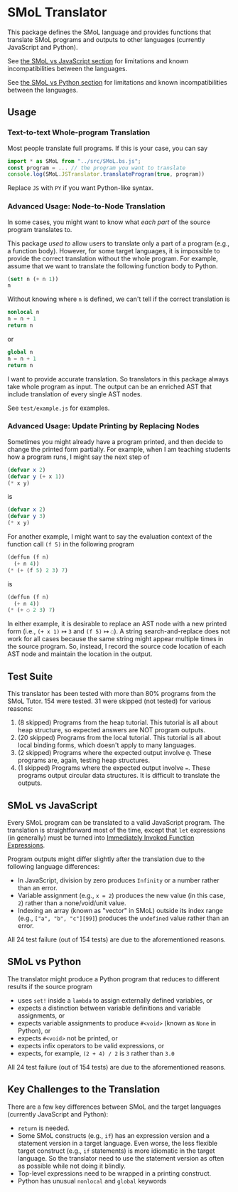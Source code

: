 # SMoL Translator

This package defines the SMoL language and provides functions that
translate SMoL programs and outputs to other languages (currently JavaScript and Python).

See [the SMoL vs JavaScript
section](#smol-vs-javascript) for limitations and known
incompatibilities between the languages.

See [the SMoL vs Python
section](#smol-vs-python) for limitations and known incompatibilities
between the languages.

## Usage

### Text-to-text Whole-program Translation

Most people translate full programs. If this is your case, you can say

```javascript
import * as SMoL from "../src/SMoL.bs.js";
const program = ... // the program you want to translate
console.log(SMoL.JSTranslator.translateProgram(true, program))
```

Replace `JS` with `PY` if you want Python-like syntax.

### Advanced Usage: Node-to-Node Translation

In some cases, you might want to know what _each part_ of the source program translates to.

This package _used to_ allow users to translate only a part of a program (e.g., a function body). However, for some target languages, it is impossible to provide the correct translation without the whole program. For
example, assume that we want to translate the following function body to Python.

```scheme
(set! n (+ n 1))
n
```

Without knowing where `n` is defined, we can't tell if the correct translation is

```python
nonlocal n
n = n + 1
return n
```

or

```python
global n
n = n + 1
return n
```

I want to provide accurate translation. So translators in this package always take whole program as input. The output can be an enriched AST that include translation of every single AST nodes.

See `test/example.js` for examples.

### Advanced Usage: Update Printing by Replacing Nodes

Sometimes you might already have a program printed, and then decide to change the printed form partially. For example, when I am teaching students how a program runs, I might say the next step of

```lisp
(defvar x 2)
(defvar y (+ x 1))
(* x y)
```

is

```lisp
(defvar x 2)
(defvar y 3)
(* x y)
```

For another example, I might want to say the evaluation context of the function call `(f 5)` in the following program

```lisp
(deffun (f n)
  (+ n 4))
(* (+ (f 5) 2 3) 7)
```

is

```lisp
(deffun (f n)
  (+ n 4))
(* (+ ◌ 2 3) 7)
```

In either example, it is desirable to replace an AST node with a new printed form (i.e., `(+ x 1)` ↦ `3` and `(f 5)` ↦ `◌`). A string search-and-replace does not work for all cases because the same string might appear multiple times in the source program. So, instead, I record the source code location of each AST node and maintain the location in the output.

## Test Suite

This translator has been tested with more than 80% programs from the
SMoL Tutor. 154 were tested. 31 were skipped (not tested) for various
reasons:

1. (8 skipped) Programs from the heap tutorial. This tutorial is all
   about heap structure, so expected answers are NOT program outputs.
2. (20 skipped) Programs from the local tutorial. This tutorial is all
   about local binding forms, which doesn't apply to many languages.
3. (2 skipped) Programs where the expected output involve `@`. These
   programs are, again, testing heap structures.
4. (1 skipped) Programs where the expected output involve `=`. These
   programs output circular data structures. It is difficult to
   translate the outputs.

## SMoL vs JavaScript

Every SMoL program can be translated to a valid JavaScript program.
The translation is straightforward most of the time, except that `let`
expressions (in generally) must be turned into [Immediately Invoked
Function
Expressions](https://developer.mozilla.org/en-US/docs/Glossary/IIFE).

Program outputs might differ slightly after the translation due to the
following language differences:

- In JavaScript, division by zero produces `Infinity` or a number
  rather than an error.
- Variable assignment (e.g., `x = 2`) produces the new value (in this
  case, `2`) rather than a none/void/unit value.
- Indexing an array (known as "vector" in SMoL) outside its index
  range (e.g., `["a", "b", "c"][99]`) produces the `undefined` value
  rather than an error.

All 24 test failure (out of 154 tests) are due to the aforementioned
reasons.

## SMoL vs Python

The translator might produce a Python program that reduces to
different results if the source program

- uses `set!` inside a `lambda` to assign externally defined
  variables, or
- expects a distinction between variable definitions and variable
  assignments, or
- expects variable assignments to produce `#<void>` (known as `None`
  in Python), or
- expects `#<void>` not be printed, or
- expects infix operators to be valid expressions, or
- expects, for example, `(2 + 4) / 2` is `3` rather than `3.0`

All 24 test failure (out of 154 tests) are due to the aforementioned
reasons.

## Key Challenges to the Translation

There are a few key differences between SMoL and the target languages
(currently JavaScript and Python):

- `return` is needed.
- Some SMoL constructs (e.g., `if`) has an expression version and a
  statement version in a target language. Even worse, the less
  flexible target construct (e.g., `if` statements) is more idiomatic
  in the target language. So the translator need to use the statement
  version as often as possible while not doing it blindly.
- Top-level expressions need to be wrapped in a printing construct.
- Python has unusual `nonlocal` and `global` keywords
